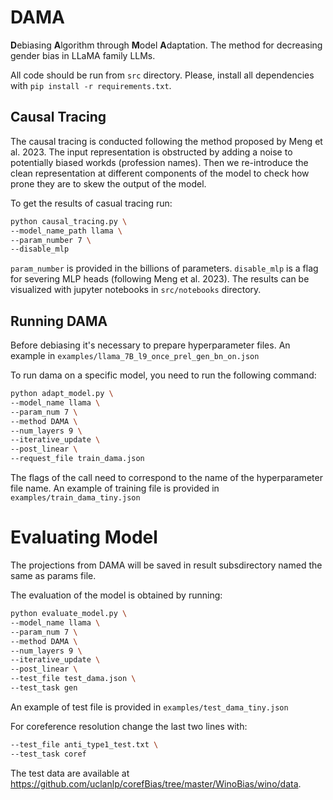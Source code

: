 # DAMA
**D**ebiasing **A**lgorithm through **M**odel **A**daptation. The method for decreasing gender bias in LLaMA family LLMs.

All code should be run from `src` directory. Please, install all dependencies with `pip install -r requirements.txt`.

## Causal Tracing

The causal tracing is conducted following the method proposed by Meng et al. 2023.
The input representation is obstructed by adding a noise to potentially biased workds (profession names).
Then we re-introduce the clean representation at different components of the model to check how prone they are to skew the output of the model.


To get the results of casual tracing run:

```bash
python causal_tracing.py \
--model_name_path llama \
--param_number 7 \
--disable_mlp

```
 `param_number` is provided in the billions of parameters.
`disable_mlp` is a flag for severing MLP heads (following Meng et al. 2023).
The results can be visualized with jupyter notebooks in `src/notebooks` directory.

## Running DAMA

Before debiasing it's necessary to prepare hyperparameter files.
An example in `examples/llama_7B_l9_once_prel_gen_bn_on.json`

To run dama on a specific model, you need to run the following command:

```bash
python adapt_model.py \
--model_name llama \
--param_num 7 \
--method DAMA \
--num_layers 9 \
--iterative_update \
--post_linear \
--request_file train_dama.json
```

The flags of the call need to correspond to the name of the hyperparameter file name.
An example of training file is provided in `examples/train_dama_tiny.json`

# Evaluating Model

The projections from DAMA will be saved in result subsdirectory named the same as params file.

The evaluation of the model is obtained by running:

```bash
python evaluate_model.py \
--model_name llama \
--param_num 7 \
--method DAMA \
--num_layers 9 \ 
--iterative_update \
--post_linear \
--test_file test_dama.json \
--test_task gen
```

An example of test file is provided in `examples/test_dama_tiny.json`

For coreference resolution change the last two lines with:

```bash
--test_file anti_type1_test.txt \
--test_task coref
```

The test data are available at https://github.com/uclanlp/corefBias/tree/master/WinoBias/wino/data.